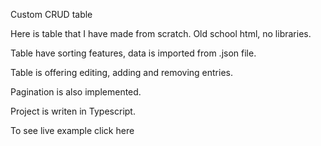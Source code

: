 Custom CRUD table

Here is table that I have made from scratch. Old school html, no libraries.

Table have sorting features, data is imported from .json file.

Table is offering editing, adding and removing entries.

Pagination is also implemented.

Project is writen in Typescript.

To see live example click here 